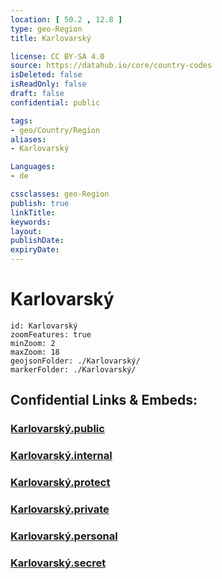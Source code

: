 ```yaml
---
location: [ 50.2 , 12.8 ] 
type: geo-Region
title: Karlovarský

license: CC BY-SA 4.0
source: https://datahub.io/core/country-codes
isDeleted: false
isReadOnly: false
draft: false
confidential: public

tags:
- geo/Country/Region
aliases:
- Karlovarský

Languages:
- de

cssclasses: geo-Region
publish: true
linkTitle: 
keywords: 
layout: 
publishDate: 
expiryDate: 
---
```


# Karlovarský

```leaflet
id: Karlovarský
zoomFeatures: true 
minZoom: 2 
maxZoom: 18
geojsonFolder: ./Karlovarský/
markerFolder: ./Karlovarský/
```


## Confidential Links & Embeds: 

### [Karlovarský.public](/_public/\Earth\Continent\Europe\Europe~Central\Czech_Republic\regions~Czech_RepublicKarlovarský.public.md) 

### [Karlovarský.internal](/_internal/\Earth\Continent\Europe\Europe~Central\Czech_Republic\regions~Czech_RepublicKarlovarský.internal.md) 

### [Karlovarský.protect](/_protect/\Earth\Continent\Europe\Europe~Central\Czech_Republic\regions~Czech_RepublicKarlovarský.protect.md) 

### [Karlovarský.private](/_private/\Earth\Continent\Europe\Europe~Central\Czech_Republic\regions~Czech_RepublicKarlovarský.private.md) 

### [Karlovarský.personal](/_personal/\Earth\Continent\Europe\Europe~Central\Czech_Republic\regions~Czech_RepublicKarlovarský.personal.md) 

### [Karlovarský.secret](/_secret/\Earth\Continent\Europe\Europe~Central\Czech_Republic\regions~Czech_RepublicKarlovarský.secret.md)

